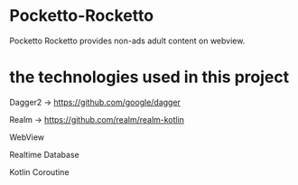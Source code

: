 # Pocketto-Rocketto
Pocketto Rocketto provides non-ads adult content on webview.
# the technologies used in this project
Dagger2 -> https://github.com/google/dagger

Realm -> https://github.com/realm/realm-kotlin

WebView

Realtime Database

Kotlin Coroutine
